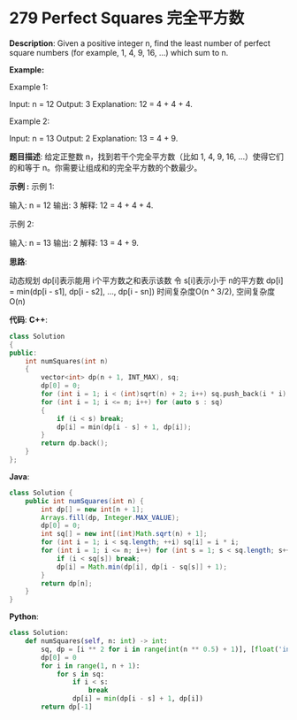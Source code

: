 # 279 Perfect Squares 完全平方数

__Description__:
Given a positive integer n, find the least number of perfect square numbers (for example, 1, 4, 9, 16, ...) which sum to n.

__Example:__

Example 1:

Input: n = 12
Output: 3
Explanation: 12 = 4 + 4 + 4.

Example 2:

Input: n = 13
Output: 2
Explanation: 13 = 4 + 9.

__题目描述__:
给定正整数 n，找到若干个完全平方数（比如 1, 4, 9, 16, ...）使得它们的和等于 n。你需要让组成和的完全平方数的个数最少。

__示例 :__
示例 1:

输入: n = 12
输出: 3
解释: 12 = 4 + 4 + 4.

示例 2:

输入: n = 13
输出: 2
解释: 13 = 4 + 9.

__思路__:

动态规划
dp[i]表示能用 i个平方数之和表示该数
令 s[i]表示小于 n的平方数
dp[i] = min(dp[i - s1], dp[i - s2], ..., dp[i - sn])
时间复杂度O(n ^ 3/2), 空间复杂度O(n)

__代码__:
__C++__:

```C++
class Solution 
{
public:
    int numSquares(int n) 
    {
        vector<int> dp(n + 1, INT_MAX), sq;
        dp[0] = 0;
        for (int i = 1; i < (int)sqrt(n) + 2; i++) sq.push_back(i * i);
        for (int i = 1; i <= n; i++) for (auto s : sq)
        {
            if (i < s) break;
            dp[i] = min(dp[i - s] + 1, dp[i]);
        }
        return dp.back();
    }
};
```

__Java__:

```Java
class Solution {
    public int numSquares(int n) {
        int dp[] = new int[n + 1];
        Arrays.fill(dp, Integer.MAX_VALUE);
        dp[0] = 0;
        int sq[] = new int[(int)Math.sqrt(n) + 1];
        for (int i = 1; i < sq.length; ++i) sq[i] = i * i;
        for (int i = 1; i <= n; i++) for (int s = 1; s < sq.length; s++) {
            if (i < sq[s]) break;
            dp[i] = Math.min(dp[i], dp[i - sq[s]] + 1);
        }
        return dp[n];
    }
}
```

__Python__:

```Python
class Solution:
    def numSquares(self, n: int) -> int:
        sq, dp = [i ** 2 for i in range(int(n ** 0.5) + 1)], [float('inf')] * (n + 1)
        dp[0] = 0
        for i in range(1, n + 1):
            for s in sq:
                if i < s:
                    break
                dp[i] = min(dp[i - s] + 1, dp[i])
        return dp[-1]
```
